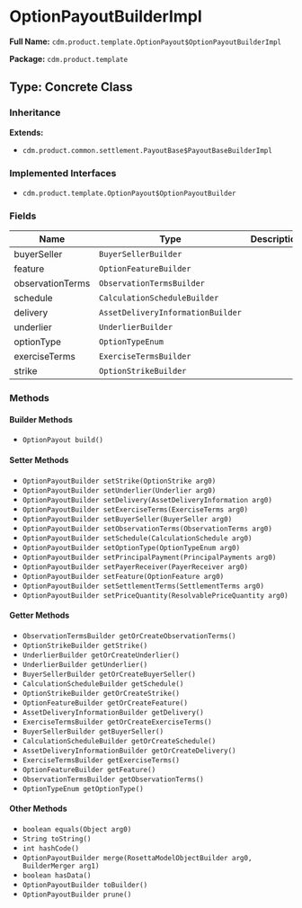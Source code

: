 # OptionPayoutBuilderImpl

**Full Name:** `cdm.product.template.OptionPayout$OptionPayoutBuilderImpl`

**Package:** `cdm.product.template`

## Type: Concrete Class

### Inheritance

**Extends:**
- `cdm.product.common.settlement.PayoutBase$PayoutBaseBuilderImpl`

### Implemented Interfaces

- `cdm.product.template.OptionPayout$OptionPayoutBuilder`

### Fields

| Name | Type | Description |
|------|------|-------------|
| buyerSeller | `BuyerSellerBuilder` |  |
| feature | `OptionFeatureBuilder` |  |
| observationTerms | `ObservationTermsBuilder` |  |
| schedule | `CalculationScheduleBuilder` |  |
| delivery | `AssetDeliveryInformationBuilder` |  |
| underlier | `UnderlierBuilder` |  |
| optionType | `OptionTypeEnum` |  |
| exerciseTerms | `ExerciseTermsBuilder` |  |
| strike | `OptionStrikeBuilder` |  |

### Methods

#### Builder Methods

- `OptionPayout build()`

#### Setter Methods

- `OptionPayoutBuilder setStrike(OptionStrike arg0)`
- `OptionPayoutBuilder setUnderlier(Underlier arg0)`
- `OptionPayoutBuilder setDelivery(AssetDeliveryInformation arg0)`
- `OptionPayoutBuilder setExerciseTerms(ExerciseTerms arg0)`
- `OptionPayoutBuilder setBuyerSeller(BuyerSeller arg0)`
- `OptionPayoutBuilder setObservationTerms(ObservationTerms arg0)`
- `OptionPayoutBuilder setSchedule(CalculationSchedule arg0)`
- `OptionPayoutBuilder setOptionType(OptionTypeEnum arg0)`
- `OptionPayoutBuilder setPrincipalPayment(PrincipalPayments arg0)`
- `OptionPayoutBuilder setPayerReceiver(PayerReceiver arg0)`
- `OptionPayoutBuilder setFeature(OptionFeature arg0)`
- `OptionPayoutBuilder setSettlementTerms(SettlementTerms arg0)`
- `OptionPayoutBuilder setPriceQuantity(ResolvablePriceQuantity arg0)`

#### Getter Methods

- `ObservationTermsBuilder getOrCreateObservationTerms()`
- `OptionStrikeBuilder getStrike()`
- `UnderlierBuilder getOrCreateUnderlier()`
- `UnderlierBuilder getUnderlier()`
- `BuyerSellerBuilder getOrCreateBuyerSeller()`
- `CalculationScheduleBuilder getSchedule()`
- `OptionStrikeBuilder getOrCreateStrike()`
- `OptionFeatureBuilder getOrCreateFeature()`
- `AssetDeliveryInformationBuilder getDelivery()`
- `ExerciseTermsBuilder getOrCreateExerciseTerms()`
- `BuyerSellerBuilder getBuyerSeller()`
- `CalculationScheduleBuilder getOrCreateSchedule()`
- `AssetDeliveryInformationBuilder getOrCreateDelivery()`
- `ExerciseTermsBuilder getExerciseTerms()`
- `OptionFeatureBuilder getFeature()`
- `ObservationTermsBuilder getObservationTerms()`
- `OptionTypeEnum getOptionType()`

#### Other Methods

- `boolean equals(Object arg0)`
- `String toString()`
- `int hashCode()`
- `OptionPayoutBuilder merge(RosettaModelObjectBuilder arg0, BuilderMerger arg1)`
- `boolean hasData()`
- `OptionPayoutBuilder toBuilder()`
- `OptionPayoutBuilder prune()`

